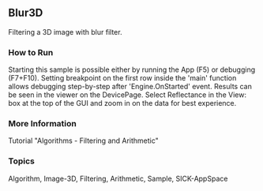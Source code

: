 ## Blur3D
Filtering a 3D image with blur filter.

### How to Run
Starting this sample is possible either by running the App (F5) or
debugging (F7+F10). Setting breakpoint on the first row inside the 'main'
function allows debugging step-by-step after 'Engine.OnStarted' event.
Results can be seen in the viewer on the DevicePage.
Select Reflectance in the View: box at the top of the GUI and zoom in on the
data for best experience.

### More Information
Tutorial "Algorithms - Filtering and Arithmetic"

### Topics
Algorithm, Image-3D, Filtering, Arithmetic, Sample, SICK-AppSpace